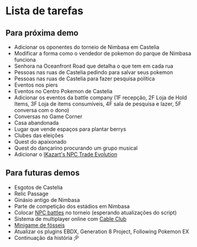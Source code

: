 # Lista de tarefas

## Para próxima demo

* Adicionar os oponentes do torneio de Nimbasa em Castelia
* Modificar a forma como o vendedor de pokemon do parque de Nimbasa funciona
* Senhora na Oceanfront Road que detalha o que tem em cada rua
* Pessoas nas ruas de Castelia pedindo para salvar seus pokemon
* Pessoas nas ruas de Castelia para fazer pesquisa política
* Eventos nos piers
* Eventos no Centro Pokemon de Castelia
* Adicionar os eventos da battle company (1F recepção, 2F Loja de Hold Items, 3F Loja de items consumíveis, 4F sala de pesquisa e lazer, 5F conversa com o dono)
* Conversas no Game Corner
* Casa abandonada
* Lugar que vende espaços para plantar berrys
* Clubes das eleições
* Quest do apaixonado
* Quest do dançarino procurando um grupo musical
* Adicionar o [IKazart's NPC Trade Evolution](https://reliccastle.com/resources/845/)

## Para futuras demos

* Esgotos de Castelia
* Relic Passage
* Ginásio antigo de Nimbasa
* Parte de competição dos estádios em Nimbasa
* Colocar [NPC battles](https://reliccastle.com/resources/321/) no torneio (esperando atualizações do script)
* Sistema de multiplayer online com [Cable Club](https://reliccastle.com/resources/640/)
* [Minigame de fósseis](https://essentialsdocs.fandom.com/wiki/Mining_mini-game)
* Atualizar os plugins EBDX, Generation 8 Project, Following Pokemon EX
* Continuação da história ;P
